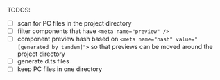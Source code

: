 TODOS: 

- [ ] scan for PC files in the project directory
- [ ] filter components that have `<meta name="preview" />`
- [ ] component preview hash based on `<meta name="hash" value="[generated by tandem]">` so that previews can be moved around the project directory
- [ ] generate d.ts files
- [ ] keep PC files in one directory